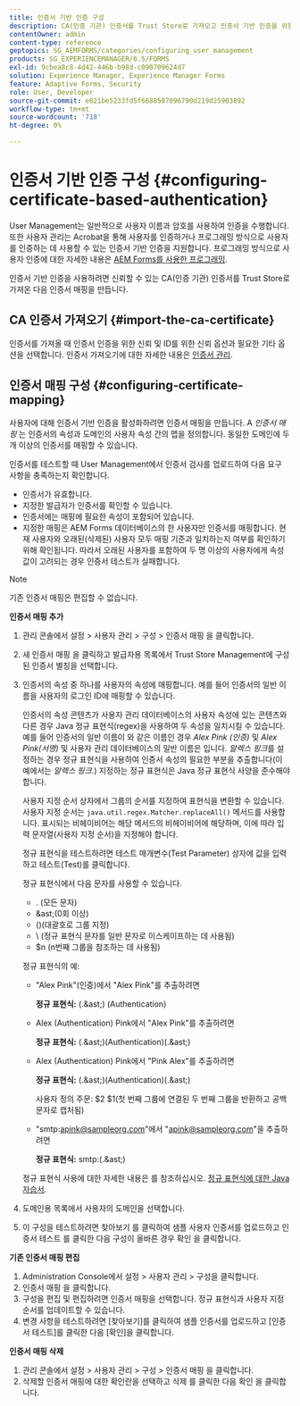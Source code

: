 ```yaml
---
title: 인증서 기반 인증 구성
description: CA(인증 기관) 인증서를 Trust Store로 가져오고 인증서 기반 인증을 위한 인증서 매핑을 만듭니다.
contentOwner: admin
content-type: reference
geptopics: SG_AEMFORMS/categories/configuring_user_management
products: SG_EXPERIENCEMANAGER/6.5/FORMS
exl-id: 9cbea8c8-4d42-446b-b98d-c090709624d7
solution: Experience Manager, Experience Manager Forms
feature: Adaptive Forms, Security
role: User, Developer
source-git-commit: e821be5233fd5f6688507096790d219d25903892
workflow-type: tm+mt
source-wordcount: '718'
ht-degree: 0%

---
```


# 인증서 기반 인증 구성 {#configuring-certificate-based-authentication}

User Management는 일반적으로 사용자 이름과 암호를 사용하여 인증을 수행합니다. 또한 사용자 관리는 Acrobat을 통해 사용자를 인증하거나 프로그래밍 방식으로 사용자를 인증하는 데 사용할 수 있는 인증서 기반 인증을 지원합니다. 프로그래밍 방식으로 사용자 인증에 대한 자세한 내용은 [AEM Forms를 사용한 프로그래밍](https://www.adobe.com/go/learn_aemforms_programming_63).

인증서 기반 인증을 사용하려면 신뢰할 수 있는 CA(인증 기관) 인증서를 Trust Store로 가져온 다음 인증서 매핑을 만듭니다.

## CA 인증서 가져오기 {#import-the-ca-certificate}

인증서를 가져올 때 인증서 인증을 위한 신뢰 및 ID를 위한 신뢰 옵션과 필요한 기타 옵션을 선택합니다. 인증서 가져오기에 대한 자세한 내용은 [인증서 관리](/help/forms/using/admin-help/certificates.md#managing-certificates).

## 인증서 매핑 구성 {#configuring-certificate-mapping}

사용자에 대해 인증서 기반 인증을 활성화하려면 인증서 매핑을 만듭니다. A *인증서 매핑* 는 인증서의 속성과 도메인의 사용자 속성 간의 맵을 정의합니다. 동일한 도메인에 두 개 이상의 인증서를 매핑할 수 있습니다.

인증서를 테스트할 때 User Management에서 인증서 검사를 업로드하여 다음 요구 사항을 충족하는지 확인합니다.

* 인증서가 유효합니다.
* 지정한 발급자가 인증서를 확인할 수 있습니다.
* 인증서에는 매핑에 필요한 속성이 포함되어 있습니다.
* 지정한 매핑은 AEM Forms 데이터베이스의 한 사용자만 인증서를 매핑합니다. 현재 사용자와 오래된(삭제된) 사용자 모두 매핑 기준과 일치하는지 여부를 확인하기 위해 확인됩니다. 따라서 오래된 사용자를 포함하여 두 명 이상의 사용자에게 속성 값이 고려되는 경우 인증서 테스트가 실패합니다.

>[!NOTE]
>
>기존 인증서 매핑은 편집할 수 없습니다.

**인증서 매핑 추가**

1. 관리 콘솔에서 설정 > 사용자 관리 > 구성 > 인증서 매핑 을 클릭합니다.
1. 새 인증서 매핑 을 클릭하고 발급자용 목록에서 Trust Store Management에 구성된 인증서 별칭을 선택합니다.
1. 인증서의 속성 중 하나를 사용자의 속성에 매핑합니다. 예를 들어 인증서의 일반 이름을 사용자의 로그인 ID에 매핑할 수 있습니다.

   인증서의 속성 콘텐츠가 사용자 관리 데이터베이스의 사용자 속성에 있는 콘텐츠와 다른 경우 Java 정규 표현식(regex)을 사용하여 두 속성을 일치시킬 수 있습니다. 예를 들어 인증서의 일반 이름이 와 같은 이름인 경우 *Alex Pink (인증)* 및 *Alex Pink(서명)* 및 사용자 관리 데이터베이스의 일반 이름은 입니다. *알렉스 핑크*&#x200B;를 설정하는 경우 정규 표현식을 사용하여 인증서 속성의 필요한 부분을 추출합니다(이 예에서는 *알렉스 핑크*.) 지정하는 정규 표현식은 Java 정규 표현식 사양을 준수해야 합니다.

   사용자 지정 순서 상자에서 그룹의 순서를 지정하여 표현식을 변환할 수 있습니다. 사용자 지정 순서는 `java.util.regex.Matcher.replaceAll()` 메서드를 사용합니다. 표시되는 비헤이비어는 해당 메서드의 비헤이비어에 해당하며, 이에 따라 입력 문자열(사용자 지정 순서)을 지정해야 합니다.

   정규 표현식을 테스트하려면 테스트 매개변수(Test Parameter) 상자에 값을 입력하고 테스트(Test)를 클릭합니다.

   정규 표현식에서 다음 문자를 사용할 수 있습니다.

   * . (모든 문자)
   * &amp;ast;(0회 이상)
   * ()(대괄호로 그룹 지정)
   * \ (정규 표현식 문자를 일반 문자로 이스케이프하는 데 사용됨)
   * $n (n번째 그룹을 참조하는 데 사용됨)

   정규 표현식의 예:

   * &quot;Alex Pink&quot;(인증)에서 &quot;Alex Pink&quot;를 추출하려면

     **정규 표현식:** (.&amp;ast;) \(Authentication\)

   * Alex (Authentication) Pink에서 &quot;Alex Pink&quot;를 추출하려면

     **정규 표현식:** (.&amp;ast;)\(Authentication\)(.&amp;ast;)

   * Alex (Authentication) Pink에서 &quot;Pink Alex&quot;를 추출하려면

     **정규 표현식:** (.&amp;ast;)\(Authentication\)(.&amp;ast;)

     사용자 정의 주문: $2 $1(첫 번째 그룹에 연결된 두 번째 그룹을 반환하고 공백 문자로 캡처됨)

   * &quot;smtp:apink@sampleorg.com&quot;에서 &quot;apink@sampleorg.com&quot;을 추출하려면

     **정규 표현식:** smtp:(.&amp;ast;)

   정규 표현식 사용에 대한 자세한 내용은 를 참조하십시오. [정규 표현식에 대한 Java 자습서](https://java.sun.com/docs/books/tutorial/essential/regex/).

1. 도메인용 목록에서 사용자의 도메인을 선택합니다.
1. 이 구성을 테스트하려면 찾아보기 를 클릭하여 샘플 사용자 인증서를 업로드하고 인증서 테스트 를 클릭한 다음 구성이 올바른 경우 확인 을 클릭합니다.

**기존 인증서 매핑 편집**

1. Administration Console에서 설정 > 사용자 관리 > 구성을 클릭합니다.
1. 인증서 매핑 을 클릭합니다.
1. 구성을 편집 및 편집하려면 인증서 매핑을 선택합니다. 정규 표현식과 사용자 지정 순서를 업데이트할 수 있습니다.
1. 변경 사항을 테스트하려면 [찾아보기]를 클릭하여 샘플 인증서를 업로드하고 [인증서 테스트]를 클릭한 다음 [확인]을 클릭합니다.

**인증서 매핑 삭제**

1. 관리 콘솔에서 설정 > 사용자 관리 > 구성 > 인증서 매핑 을 클릭합니다.
1. 삭제할 인증서 매핑에 대한 확인란을 선택하고 삭제 를 클릭한 다음 확인 을 클릭합니다.
